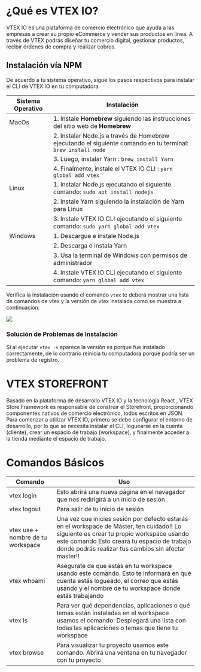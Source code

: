 # ¿Qué es VTEX IO? 
VTEX IO es una plataforma de comercio electrónico que ayuda a las empresas a crear su propio eCommerce y vender sus productos en línea. A través de VTEX podrás diseñar tu comercio digital, gestionar productos, recibir órdenes de compra y realizar cobros.

## Instalación vía NPM
De acuerdo a tu sistema operativo, sigue los pasos respectivos para instalar el CLI de VTEX IO en tu computadora.

| Sistema Operativo | Instalación | 
| ----------------- | ----------- |
| MacOs | 1. Instale **Homebrew** siguiendo las instrucciones del sitio web de **Homebrew** |
| | 2. Instalar Node.js a través de Homebrew ejecutando el siguiente comando en tu terminal: ```brew install node``` | 
| | 3. Luego, instalar Yarn : ```brew install Yarn``` | 
| | 4. Finalmente, instale el VTEX IO CLI : ```yarn global add vtex```|
| Linux | 1. Instalar Node.js ejecutando el siguiente comando: ```sudo apt install nodejs``` |
| | 2. Instale Yarn siguiendo la instalación de Yarn para Linux | 
| | 3. Instale VTEX IO CLI ejecutando el siguiente comando: ```sudo yarn global add vtex``` | 
| Windows | 1. Descargue e instale Node.js |
| | 2. Descarga e instala Yarn | 
| | 3. Usa la terminal de Windows con permisos de administrador |
| | 4. Instale VTEX IO CLI ejecutando el siguiente comando: ```yarn global add vtex``` |


Verifica la instalación usando el comando ```vtex``` te deberá mostrar una lista de comandos de vtex y la versión de vtex instalada como se muestra a continuación:

![](https://developers.vtex.com/_next/image?url=https%3A%2F%2Fcdn.jsdelivr.net%2Fgh%2Fvtexdocs%2Fdev-portal-content%40main%2Fimages%2Fvtex-io-documentation-vtex-io-cli-install-4.png&w=3840&q=75) 

### Solución de Problemas de Instalación
Si al ejecutar ```vtex -v``` aparece la versión es porque fue instalado correctamente, de lo contrario reinicia tu computadora porque podría ser un problema de registro.

# VTEX STOREFRONT

Basado en la plataforma de desarrollo VTEX IO y la tecnología React , VTEX Store Framework es responsable de construir el Storefront, proporcionando componentes nativos de comercio electrónico, todos escritos en JSON.
Para comenzar a utilizar VTEX IO, primero se debe configurar el entorno de desarrollo, por lo que se necesita instalar el CLI, loguearse en la cuenta (cliente), crear un espacio de trabajo (workspace), y finalmente acceder a la tienda mediante el espacio de trabajo. 

# Comandos Básicos

| Comando | Uso |
| ------- | --- |
| vtex login | Esto abrirá una nueva página en el navegador que nos redirigirá a un inicio de sesión | 
| vtex logout | Para salir de tu inicio de sesión | 
| vtex use + nombre de tu workspace | Una vez que inicies sesión por defecto estarás en el workspace de Máster, ten cuidado!! Lo siguiente es crear tu propio workspace usando este comando Esto creará tu espacio de trabajo donde podrás realizar tus cambios sin afectar master!! |
| vtex whoami | Asegurate de que estás en tu workspace usando este comando. Esto te informará en qué cuenta estás logueado, el correo que estás usando y el nombre de tu workspace donde estás trabajando |
| vtex ls | Para ver qué dependencias, aplicaciones o qué temas están instaladas en el workspace usamos el comando: Desplegará una lista con todas las aplicaciones o temas que tiene tu workspace | 
| vtex browse | Para visualizar tu proyecto usamos este comando. Abrirá una ventana en tu navegador con tu proyecto |
